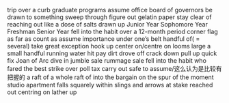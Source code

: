 trip over a curb
graduate programs
assume office
board of governors
be drawn to something
sweep through
figure out
gelatin paper
stay clear of
reaching out
like a dose of salts
drawn up
Junior Year
Sophomore Year
Freshman
Senior Year
fell into the habit
over a 12-month period
corner flag
as far as
count as
assume importance
under one’s belt
handful of( = several)
take great exception
hook up
center on/centre on
looms large
a small handful
running water
hit pay dirt
drove off
crack down
pull up
quick fix
Joan of Arc
dive in
jumble sale
rummage sale
fell into the habit
who fared the best
strike over
poll tax
carry out
safe to assume/这么认为是比较有把握的
a raft of
a whole raft of
into the bargain
on the spur of the moment
studio apartment
falls squarely within
slings and arrows
at stake
reached out
centring on
lather up
